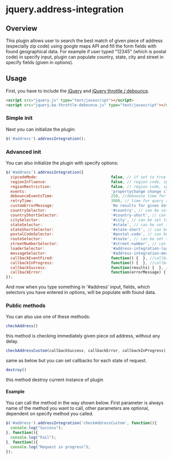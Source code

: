 # jquery.address-integration

## Overview
This plugin allows user to search the best match of given piece of address (especially zip code) using google maps API and fill the form fields with found geographical data. For example if user typed "12345" (which is postal code) in specify input, plugin can populate country, state, city and street in specify fields (given in options).

## Usage
First, you have to include the [jQuery](http://jquery.com/) and [jQuery throttle / debounce](http://benalman.com/projects/jquery-throttle-debounce-plugin/).

```html
<script src="jquery.js" type="text/javascript"></script>
<script src="jquery.ba-throttle-debounce.js" type="text/javascript"></script>
```

### Simple init

Next you can initialize the plugin:

```js
$('#address').addressIntegration();
```

### Advanced init

You can also initialize the plugin with specify options:

```js
$('#address').addressIntegration({
  zipcodeMode:                                false, // if set to true plugin accept only zip code typed in specify input (given during initialization)
  regionInfluence:                            false, // region code, specified as a ccTLD ("top-level domain") two-character value, this parameter will only influence, not fully restrict, results from the geocoder, can be set to false
  regionRestriction:                          false, // region code, specified as a ccTLD ("top-level domain") two-character value, this parameter will fully restrict results to a specific country, can be set to false
  events:                                     'propertychange change click keyup input paste', //events binded to element (on which you called this plugin) for populate data to specify fields given in options
  debounceEventsTime:                         250, //debounce time for events fired
  retryTime:                                  3000, // time for query retry if too many queries
  customErrorMessage:                         'No results for given data, the given place propably does not exist.',
  countrySelector:                            '#country', // can be set to false
  countryShortSelector:                       '#country-short', // can be set to false
  citySelector:                               '#city', // can be set to false
  stateSelector:                              '#state', // can be set to false
  stateShortSelector:                         '#state-short', // can be set to false
  postalCodeSelector:                         '#postal-code', // can be set to false
  routeSelector:                              '#route', // can be set to false
  streetNumberSelector:                       '#street-number', // can be set to false
  loaderSelector:                             '#address-integration-loader', //selector for loader image
  messageSelector:                            '#address-integration-messages', //selector for plugins messages container
  callbackEventFired:                         function() {  }, //callback fired when events are fired
  callbackInProgress:                         function() {  }, //callback fired when request for google maps api is in progress
  callbackSuccess:                            function(results) {  }, //callback fired when request is done with status success
  callbackError:                              function(errorMessage) {  } //callback fired when request is done with status error or no results
});
```

And now when you type something in '#address' input, fields, which selectors you have entered in options, will be populate with found data.

### Public methods

You can also use one of these methods:

```js
checkAddress()
```
this method is checking immediately given piece od address, without any delay.
```js
checkAddressCustom(callbackSuccess, callbackError, callbackInProgress)
```
same as below but you can set callbacks for each state of request.
```js
destroy()
```
this method destroy current instance of plugin

#### Example

You can call the method in the way shown below. First parameter is always name of the method you want to call, other parameters are optional, dependent on specify method you called.

```js
$('#address').addressIntegration('checkAddressCustom', function(){
  console.log("Success");
}, function(){
  console.log("Fail");
}, function(){
  console.log("Request in progress");
});
```
